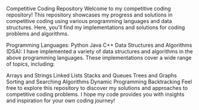 Competitive Coding Repository
Welcome to my competitive coding repository! This repository showcases my progress and solutions in competitive coding using various programming languages and data structures. Here, you'll find my implementations and solutions for coding problems and algorithms.

Programming Languages:
Python
Java
C++
Data Structures and Algorithms (DSA):
I have implemented a variety of data structures and algorithms in the above programming languages. These implementations cover a wide range of topics, including:

Arrays and Strings
Linked Lists
Stacks and Queues
Trees and Graphs
Sorting and Searching Algorithms
Dynamic Programming
Backtracking
Feel free to explore this repository to discover my solutions and approaches to competitive coding problems. I hope my code provides you with insights and inspiration for your own coding journey!
